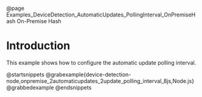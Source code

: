 @page Examples_DeviceDetection_AutomaticUpdates_PollingInterval_OnPremiseHash On-Premise Hash

# Introduction

This example shows how to configure the automatic update polling interval.

@startsnippets
@grabexample{device-detection-node,onpremise_2automaticupdates_2update_polling_interval_8js,Node.js}
@grabbedexample
@endsnippets